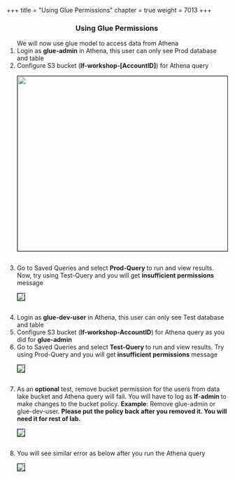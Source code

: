 +++
title = "Using Glue Permissions"
chapter = true
weight = 7013
+++

<center><h3>Using Glue Permissions</h3></center>
<div style="text-align: left">
    
  <ol> 
We will now use glue model to access data from Athena

<li>Login as <b>glue-admin</b> in Athena, this user can only see Prod database and table</li>
<li>Configure S3 bucket (<strong>lf-workshop-[AccountID]</strong>) for Athena query</li>
<img src="/images/gluemigration013.png" style="margin:15px 0px; border:1px solid black" width="700" height="400"/>
</ol>


<ol start="3">
<li>Go to Saved Queries and select <strong>Prod-Query </strong>to run and view results. Now, try using Test-Query and you will get <strong>insufficient permissions</strong> message</li>
<img src="/images/gluemigration014.png" style="margin:15px 0px; border:1px solid black"/>
</ol>

<ol start="4">
<li>Login as <b>glue-dev-user</b> in Athena, this user can only see Test database and table</li>
<li>Configure S3 bucket (<strong>lf-workshop-AccountID</strong>) for Athena query as you did for <strong>glue-admin</strong></li>

<li>Go to Saved Queries and select <strong>Test-Query </strong>to run and view results. Try using Prod-Query and you will get <strong>insufficient permissions</strong> message</li>
<img src="/images/gluemigration015.png" style="margin:15px 0px; border:1px solid black"/>
</ol>

<ol start="7">
<li>As an <strong>optional</strong> test, remove bucket permission for the users from data lake bucket and Athena query will fail. You will have to log as <strong>lf</strong>-<strong>admin </strong>to make changes to the bucket policy. <strong>Example</strong>: Remove glue-admin or glue-dev-user. <strong>Please put the policy back after you removed it. You will need it for rest of lab.</strong></li>

<img src="/images/gluemigration016.png" style="margin:15px 0px; border:1px solid black"/>
</ol>
<ol start="8">
<li>You will see similar error as below after you run the Athena query</li>
<img src="/images/gluemigration017.png" style="margin:15px 0px; border:1px solid black"/>
</ol>




